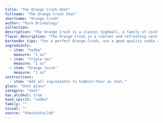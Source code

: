 ```yaml
---
title: "The Orange Crush Shot"
fullname: "The Orange Crush Shot"
shortname: "Orange Crush"
author: "Pure Drinkology"
collection:
description: "The Orange Crush is a classic highball, a family of cocktails typically served in a tall glass with ice and a mixer.  Its origins are likely rooted in the early 20th century, a time when simple, refreshing drinks gained popularity. "
flavor_description: "The Orange Crush is a vibrant and refreshing cocktail with a sweet and tangy flavor profile. The vodka provides a clean, neutral base, while the triple sec adds a touch of orange zest and a slight bitterness. The orange juice dominates the taste with its bright citrus sweetness, creating a well-balanced and enjoyable drink that's perfect for a warm day. "
bartender_tips: "For a perfect Orange Crush, use a good quality vodka and fresh-squeezed orange juice.  Shake vigorously with ice to ensure a well-chilled, frothy drink.  Don't skimp on the Triple Sec, it adds the necessary sweetness and orange flavor.  Garnish with a fresh orange slice or wheel for a touch of elegance.  Remember, a balanced Orange Crush is a beautiful thing! "
ingredients:
  - item: "Vodka"
    measure: "1 oz"
  - item: "Triple Sec"
    measure: "1 oz"
  - item: "Orange Juice"
    measure: "1 oz"
instructions:
  - item: "Add all ingredients to tumbler-Pour as shot."
glass: "Shot glass"
category: "shot"
has_alcohol: true
base_spirit: "vodka"
family: ""
visual: ""
source: "thecocktaildb"
---
```


